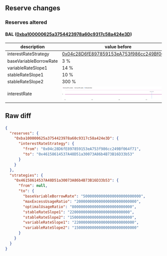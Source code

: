 ## Reserve changes

### Reserves altered

#### BAL ([0xba100000625a3754423978a60c9317c58a424e3D](https://etherscan.io/address/0xba100000625a3754423978a60c9317c58a424e3D))

| description | value before | value after |
| --- | --- | --- |
| interestRateStrategy | [0x04c28D6fE897859153eA753f986cc249Bf064f71](https://etherscan.io/address/0x04c28D6fE897859153eA753f986cc249Bf064f71) | [0x46158614537A48D51a30073A86b4B73B16D33b53](https://etherscan.io/address/0x46158614537A48D51a30073A86b4B73B16D33b53) |
| baseVariableBorrowRate | 3 % | 5 % |
| variableRateSlope1 | 14 % | 22 % |
| stableRateSlope1 | 10 % | 22 % |
| stableRateSlope2 | 300 % | 150 % |
| interestRate | ![before](/.assets/330013c26457182fd9217e67c8443bffe9a1b607.svg) | ![after](/.assets/6d918472bb221b9f32fa57a06095b6cfb1caa96e.svg) |

## Raw diff

```json
{
  "reserves": {
    "0xba100000625a3754423978a60c9317c58a424e3D": {
      "interestRateStrategy": {
        "from": "0x04c28D6fE897859153eA753f986cc249Bf064f71",
        "to": "0x46158614537A48D51a30073A86b4B73B16D33b53"
      }
    }
  },
  "strategies": {
    "0x46158614537A48D51a30073A86b4B73B16D33b53": {
      "from": null,
      "to": {
        "baseVariableBorrowRate": "50000000000000000000000000",
        "maxExcessUsageRatio": "200000000000000000000000000",
        "optimalUsageRatio": "800000000000000000000000000",
        "stableRateSlope1": "220000000000000000000000000",
        "stableRateSlope2": "1500000000000000000000000000",
        "variableRateSlope1": "220000000000000000000000000",
        "variableRateSlope2": "1500000000000000000000000000"
      }
    }
  }
}
```